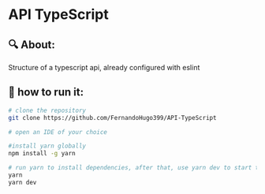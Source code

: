 # API TypeScript

## :mag: About:

Structure of a typescript api, already configured with eslint
<br>

## 👷 how to run it:

```bash
# clone the repository
git clone https://github.com/FernandoHugo399/API-TypeScript

# open an IDE of your choice

#install yarn globally
npm install -g yarn

# run yarn to install dependencies, after that, use yarn dev to start the server
yarn
yarn dev

```
